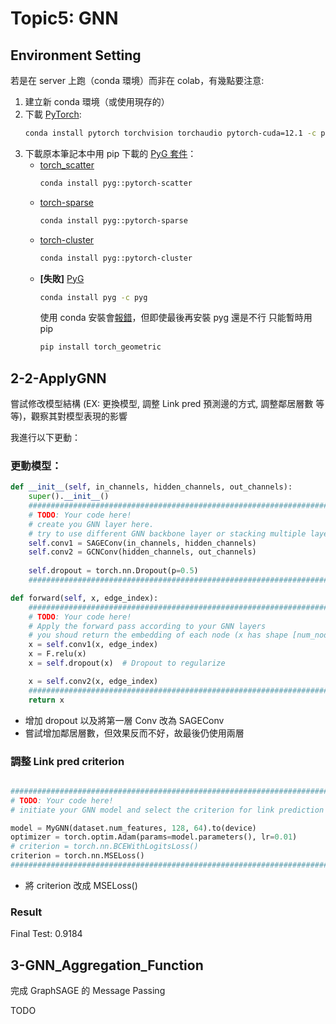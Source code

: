 # Topic5: GNN

## Environment Setting
若是在 server 上跑（conda 環境）而非在 colab，有幾點要注意:
1. 建立新 conda 環境（或使用現存的）
2. 下載 [PyTorch](https://pytorch.org/): 
    ```bash
    conda install pytorch torchvision torchaudio pytorch-cuda=12.1 -c pytorch -c nvidia
    ```
3. 下載原本筆記本中用 pip 下載的 [PyG 套件](https://anaconda.org/pyg/repo)：
    * [torch_scatter](https://anaconda.org/pyg/pytorch-scatter)
        ```bash
        conda install pyg::pytorch-scatter
        ```
    * [torch-sparse](https://anaconda.org/pyg/pytorch-sparse)
        ```bash
        conda install pyg::pytorch-sparse
        ```
    * [torch-cluster](https://anaconda.org/pyg/pytorch-cluster)
        ```bash
        conda install pyg::pytorch-cluster
        ```
    * **[失敗]** [PyG](https://pytorch-geometric.readthedocs.io/en/latest/notes/installation.html)
        ```bash
        conda install pyg -c pyg
        ```
        使用 conda 安裝會[報錯](https://github.com/pyg-team/pytorch_geometric/discussions/7866)，但即使最後再安裝 pyg 還是不行
        只能暫時用 pip
        ```bash
        pip install torch_geometric
        ```

## 2-2-ApplyGNN
嘗試修改模型結構 (EX: 更換模型, 調整 Link pred 預測邊的方式, 調整鄰居層數 等等)，觀察其對模型表現的影響

我進行以下更動：
### 更動模型：
```python
def __init__(self, in_channels, hidden_channels, out_channels):
    super().__init__()
    ############################################################################
    # TODO: Your code here! 
    # create you GNN layer here. 
    # try to use different GNN backbone layer or stacking multiple layer to boost performance
    self.conv1 = SAGEConv(in_channels, hidden_channels)
    self.conv2 = GCNConv(hidden_channels, out_channels)
    
    self.dropout = torch.nn.Dropout(p=0.5)
    ############################################################################

def forward(self, x, edge_index):
    ############################################################################
    # TODO: Your code here! 
    # Apply the forward pass according to your GNN layers
    # you shoud return the embedding of each node (x has shape [num_nodes, dim])    
    x = self.conv1(x, edge_index)
    x = F.relu(x)
    x = self.dropout(x)  # Dropout to regularize

    x = self.conv2(x, edge_index)
    ############################################################################
    return x
```
* 增加 dropout 以及將第一層 Conv 改為 SAGEConv
* 嘗試增加鄰居層數，但效果反而不好，故最後仍使用兩層

### 調整 Link pred criterion
```python

############################################################################
# TODO: Your code here! 
# initiate your GNN model and select the criterion for link prediction

model = MyGNN(dataset.num_features, 128, 64).to(device)
optimizer = torch.optim.Adam(params=model.parameters(), lr=0.01)
# criterion = torch.nn.BCEWithLogitsLoss()
criterion = torch.nn.MSELoss()
############################################################################
```
* 將 criterion 改成 MSELoss()

### Result
Final Test: 0.9184

## 3-GNN_Aggregation_Function
完成 GraphSAGE 的 Message Passing

TODO